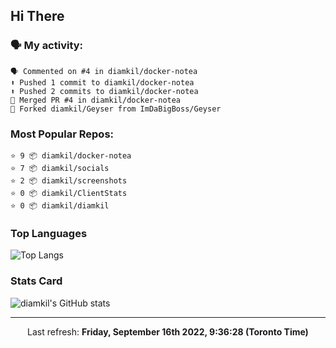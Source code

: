 ## Hi There

### 🗣 My activity:

```
🗣 Commented on #4 in diamkil/docker-notea
⬆️ Pushed 1 commit to diamkil/docker-notea
⬆️ Pushed 2 commits to diamkil/docker-notea
🎉 Merged PR #4 in diamkil/docker-notea
🍴 Forked diamkil/Geyser from ImDaBigBoss/Geyser
```

### Most Popular Repos:

```
⭐️ 9 📦 diamkil/docker-notea
⭐️ 7 📦 diamkil/socials
⭐️ 2 📦 diamkil/screenshots
⭐️ 0 📦 diamkil/ClientStats
⭐️ 0 📦 diamkil/diamkil
```

### Top Languages

![Top Langs](https://github-readme-stats.vercel.app/api/top-langs/?username=diamkil&layout=compact&langs_count=10)

### Stats Card

![diamkil's GitHub stats](https://github-readme-stats.vercel.app/api?username=diamkil&count_private=true&show_icons=true)

---

<p align="center">
  Last refresh: 
  <b>Friday, September 16th 2022, 9:36:28 (Toronto Time)</b>
</p>
